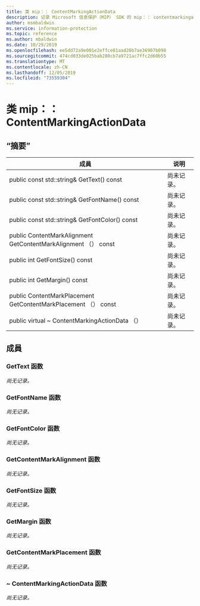 ```yaml
---
title: 类 mip：： ContentMarkingActionData
description: 记录 Microsoft 信息保护（MIP） SDK 的 mip：： contentmarkingactiondata 类。
author: msmbaldwin
ms.service: information-protection
ms.topic: reference
ms.author: mbaldwin
ms.date: 10/29/2019
ms.openlocfilehash: ee5dd72a9e001e2effce81aad28b7ae36907b098
ms.sourcegitcommit: 474cd033de025bab280cb7a9721ac7ffc2d60b55
ms.translationtype: MT
ms.contentlocale: zh-CN
ms.lasthandoff: 12/05/2019
ms.locfileid: "73559304"
---
```

# <a name="class-mipcontentmarkingactiondata"></a>类 mip：： ContentMarkingActionData 
  
## <a name="summary"></a>“摘要”
 成員                        | 说明                                
--------------------------------|---------------------------------------------
public const std::string& GetText() const  | 尚未记录。
public const std::string& GetFontName() const  | 尚未记录。
public const std::string& GetFontColor() const  | 尚未记录。
public ContentMarkAlignment GetContentMarkAlignment （） const  | 尚未记录。
public int GetFontSize() const  | 尚未记录。
public int GetMargin() const  | 尚未记录。
public ContentMarkPlacement GetContentMarkPlacement （） const  | 尚未记录。
public virtual ~ ContentMarkingActionData （）  | 尚未记录。
  
## <a name="members"></a>成員
  
### <a name="gettext-function"></a>GetText 函数
_尚无记录。_

  
### <a name="getfontname-function"></a>GetFontName 函数
_尚无记录。_

  
### <a name="getfontcolor-function"></a>GetFontColor 函数
_尚无记录。_

  
### <a name="getcontentmarkalignment-function"></a>GetContentMarkAlignment 函数
_尚无记录。_

  
### <a name="getfontsize-function"></a>GetFontSize 函数
_尚无记录。_

  
### <a name="getmargin-function"></a>GetMargin 函数
_尚无记录。_

  
### <a name="getcontentmarkplacement-function"></a>GetContentMarkPlacement 函数
_尚无记录。_

  
### <a name="contentmarkingactiondata-function"></a>~ ContentMarkingActionData 函数
_尚无记录。_
